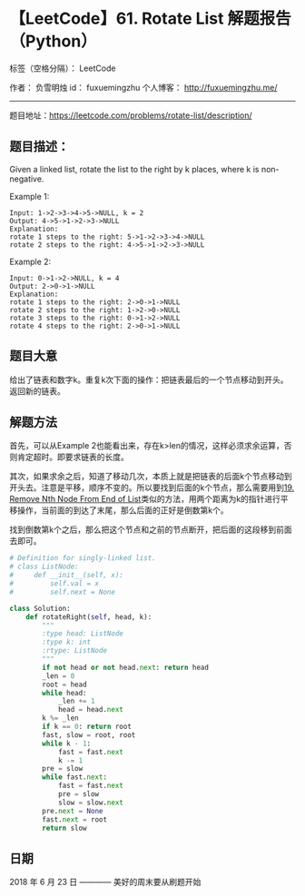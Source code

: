 # 【LeetCode】61. Rotate List 解题报告（Python）

标签（空格分隔）： LeetCode

作者： 		负雪明烛 
id：				fuxuemingzhu
个人博客：	http://fuxuemingzhu.me/

---

题目地址：https://leetcode.com/problems/rotate-list/description/

## 题目描述：

Given a linked list, rotate the list to the right by k places, where k is non-negative.

Example 1:

    Input: 1->2->3->4->5->NULL, k = 2
    Output: 4->5->1->2->3->NULL
    Explanation:
    rotate 1 steps to the right: 5->1->2->3->4->NULL
    rotate 2 steps to the right: 4->5->1->2->3->NULL

Example 2:

    Input: 0->1->2->NULL, k = 4
    Output: 2->0->1->NULL
    Explanation:
    rotate 1 steps to the right: 2->0->1->NULL
    rotate 2 steps to the right: 1->2->0->NULL
    rotate 3 steps to the right: 0->1->2->NULL
    rotate 4 steps to the right: 2->0->1->NULL

## 题目大意

给出了链表和数字k。重复k次下面的操作：把链表最后的一个节点移动到开头。返回新的链表。

## 解题方法

首先，可以从Example 2也能看出来，存在k>len的情况，这样必须求余运算，否则肯定超时。即要求链表的长度。

其次，如果求余之后，知道了移动几次，本质上就是把链表的后面k个节点移动到开头去。注意是平移，顺序不变的。所以要找到后面的k个节点，那么需要用到[19. Remove Nth Node From End of List][1]类似的方法，用两个距离为k的指针进行平移操作，当前面的到达了末尾，那么后面的正好是倒数第k个。

找到倒数第k个之后，那么把这个节点和之前的节点断开，把后面的这段移到前面去即可。

```python
# Definition for singly-linked list.
# class ListNode:
#     def __init__(self, x):
#         self.val = x
#         self.next = None

class Solution:
    def rotateRight(self, head, k):
        """
        :type head: ListNode
        :type k: int
        :rtype: ListNode
        """
        if not head or not head.next: return head
        _len = 0
        root = head
        while head:
            _len += 1
            head = head.next
        k %= _len
        if k == 0: return root
        fast, slow = root, root
        while k - 1:
            fast = fast.next
            k -= 1
        pre = slow
        while fast.next:
            fast = fast.next
            pre = slow
            slow = slow.next
        pre.next = None
        fast.next = root
        return slow
```

## 日期

2018 年 6 月 23 日 ———— 美好的周末要从刷题开始


  [1]: https://blog.csdn.net/fuxuemingzhu/article/details/80786149